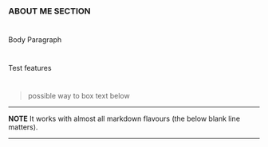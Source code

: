 #
### ABOUT ME SECTION
#
Body Paragraph

# 
Test features
#

> possible way to box text below

---

**NOTE** 
It works with almost all markdown flavours (the below blank line matters).

---


